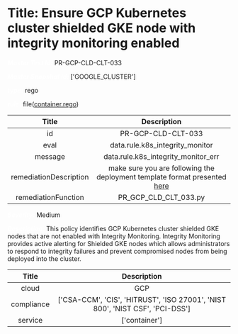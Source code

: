 



# Title: Ensure GCP Kubernetes cluster shielded GKE node with integrity monitoring enabled


***<font color="white">Master Test Id:</font>*** PR-GCP-CLD-CLT-033

***<font color="white">Master Snapshot Id:</font>*** ['GOOGLE_CLUSTER']

***<font color="white">type:</font>*** rego

***<font color="white">rule:</font>*** file([container.rego])  
  
  
  
  

|Title|Description|
| :---: | :---: |
|id|PR-GCP-CLD-CLT-033|
|eval|data.rule.k8s_integrity_monitor|
|message|data.rule.k8s_integrity_monitor_err|
|remediationDescription|make sure you are following the deployment template format presented <a href='https://cloud.google.com/kubernetes-engine/docs/reference/rest/v1/projects.locations.clusters' target='_blank'>here</a> |
|remediationFunction|PR_GCP_CLD_CLT_033.py|


***<font color="white">Severity:</font>*** Medium

***<font color="white">Description:</font>*** This policy identifies GCP Kubernetes cluster shielded GKE nodes that are not enabled with Integrity Monitoring. Integrity Monitoring provides active alerting for Shielded GKE nodes which allows administrators to respond to integrity failures and prevent compromised nodes from being deployed into the cluster.  
  
  

|Title|Description|
| :---: | :---: |
|cloud|GCP|
|compliance|['CSA-CCM', 'CIS', 'HITRUST', 'ISO 27001', 'NIST 800', 'NIST CSF', 'PCI-DSS']|
|service|['container']|



[container.rego]: https://github.com/prancer-io/prancer-compliance-test/tree/master/google/cloud/container.rego
